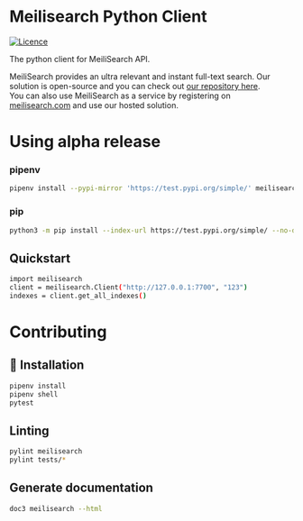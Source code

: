 # Meilisearch Python Client

[![Licence](https://img.shields.io/badge/licence-MIT-blue.svg)](https://img.shields.io/badge/licence-MIT-blue.svg)

The python client for MeiliSearch API.

MeiliSearch provides an ultra relevant and instant full-text search. Our solution is open-source and you can check out [our repository here](https://github.com/meilisearch/MeiliDB).</br>
You can also use MeiliSearch as a service by registering on [meilisearch.com](https://www.meilisearch.com/) and use our hosted solution.



# Using alpha release

### pipenv
```bash
pipenv install --pypi-mirror 'https://test.pypi.org/simple/' meilisearch==0.0.5
```
### pip
```bash
python3 -m pip install --index-url https://test.pypi.org/simple/ --no-deps meilisearch==0.0.5

```

## Quickstart
```bash
import meilisearch
client = meilisearch.Client("http://127.0.0.1:7700", "123")
indexes = client.get_all_indexes()
```

# Contributing 

## 🔧 Installation

```bash
pipenv install
pipenv shell
pytest
```

## Linting
```bash
pylint meilisearch
pylint tests/*
```

## Generate documentation
```bash
doc3 meilisearch --html
```